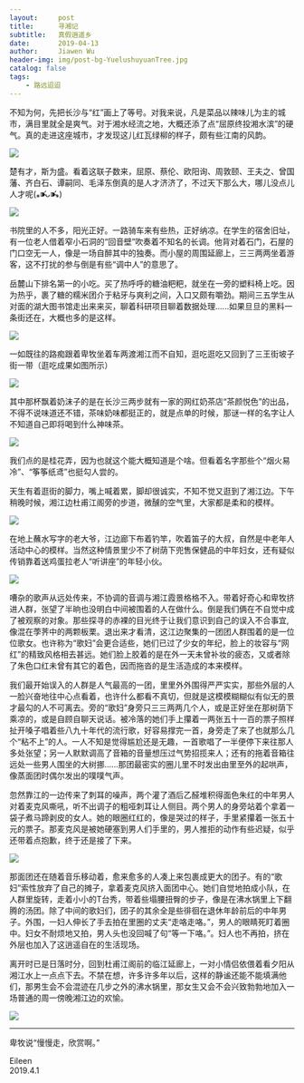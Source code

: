 ```yaml
---
layout:     post
title:      寻湘记
subtitle:   真假逍遥乡
date:       2019-04-13
author:     Jiawen Wu
header-img: img/post-bg-YuelushuyuanTree.jpg
catalog: false
tags:
    - 路远迢迢
---
```

<script type="text/javascript">
// 禁止右键菜单
document.oncontextmenu = function(){ return false; };
// 禁止文字选择
document.onselectstart = function(){ return false; };
// 禁止复制
document.oncopy = function(){ return false; };
// 禁止剪切
document.oncut = function(){ return false; };
// 禁止粘贴
document.onpaste = function(){ return false; };
</script>



不知为何，先把长沙与“红”画上了等号。对我来说，凡是菜品以辣味儿为主的城市，满目里就全是爽气。对于湘水经流之地，大概还添了点“屈原终投湘水滨”的硬气。真的走进这座城市，才发现这儿红瓦绿柳的样子，颇有些江南的风韵。

![](https://raw.githubusercontent.com/BrokenCrayons/ImageBase/master/Images/006tNc79gy1g1ykj1hnhtj30u0140b2a.jpg)

楚有才，斯为盛。看着这联子数来，屈原、蔡伦、欧阳询、周敦颐、王夫之、曾国藩、齐白石、谭嗣同、毛泽东倒真的是人才济济了，不过天下那么大，哪儿没点儿人才呢(⁎⁍̴̛ᴗ⁍̴̛⁎)

![](https://raw.githubusercontent.com/BrokenCrayons/ImageBase/master/Images/006tNc79ly1g1yxp62tanj31400u01l0.jpg)

书院里的人不多，阳光正好。一路骑车来有些热，正好纳凉。在学生的宿舍旧址，有一位老人借着窄小石洞的“回音壁”吹奏着不知名的长调。他背对着石门，石屋的门口空无一人，像是一场自醉其中的独奏。而小屋的周围延廊上，三三两两坐着游客，这不打扰的参与倒是有些“调中人”的意思了。

岳麓山下排名第一的小吃。买了热呼呼的糖油粑粑，就坐在一旁的塑料椅上吃。因为热乎，裹了糖的糯米团介于粘牙与爽利之间，入口又颇有嚼劲。期间三五学生从对面的湖大图书馆走出来来买，聊着科研项目聊着数据处理......如果旦旦的黑料一条街还在，大概也多的是这样。

![](https://raw.githubusercontent.com/BrokenCrayons/ImageBase/master/Images/006tNc79ly1g1yxp1qutwj30u0140kjm.jpg)

一如既往的路痴跟着卑牧坐着车两渡湘江而不自知，逛吃逛吃又回到了三王街坡子街一带（逛吃成果如图所示）

![](https://raw.githubusercontent.com/BrokenCrayons/ImageBase/master/Images/006tNc79gy1g1zyx3paslj30u013yhdu.jpg)

其中那杯飘着奶沫子的是在长沙三两步就有一家的网红奶茶店“茶颜悦色”的出品，不得不说味道还不错，茶味奶味都挺正的，就是点单的时候，那谜一样的名字让人不知道自己即将喝到什么神味茶。

![](https://raw.githubusercontent.com/BrokenCrayons/ImageBase/master/Images/006tNc79gy1g1zz38adycj31990u01ky.jpg)

我们点的是桂花弄，因为也就这个能大概知道是个啥。但看着名字那些个“烟火易冷”、“筝筝纸鸢”也挺勾人尝的。

天生有着逛街的脚力，嘴上喊着累，脚却很诚实，不知不觉又逛到了湘江边。下午稍晚时候，湘江边杜甫江阁旁的步道，微醺的空气里，大家都是柔和的模样。

![](https://raw.githubusercontent.com/BrokenCrayons/ImageBase/master/Images/006tNc79gy1g1zz9mnsfnj31400u07wk.jpg)

在地上蘸水写字的老大爷，江边廊下布着钓竿，吹着笛子的大叔，自然是中老年人活动中心的模样。当然这种情景里少不了树荫下兜售保健品的中年妇女，还有疑似传销靠着送鸡蛋拉老人“听讲座”的年轻小伙。

![](https://raw.githubusercontent.com/BrokenCrayons/ImageBase/master/Images/006tNc79gy1g1zznm7nxjg30do0h6u1c.gif)

嘈杂的歌声从远处传来，不协调的音调与湘江霞景格格不入。带着好奇心和卑牧挤进人群，张望了半晌也没明白中间被围着的人在做什么。倒是我们俩在不自觉中成了被观察的对象。那些探寻的赤裸的目光终于让我们意识到自己的误入不合事宜,像混在荸荠中的两颗板栗。退出来才看清，这江边聚集的一团团人群围着的是一位位歌女。也许称为“歌妇”会更合适些，她们已过了少女的年纪，脸上的妆容与“网红”的精致风格相去甚远。她们脸上胶着的是在外一天未曾补妆的疲态，又或者除了朱色口红未曾有其它的着色，因而拖沓的是生活造成的本来模样。

我们最开始误入的人群是人气最高的一团，里里外外围得严严实实，那些外层的人一脸兴奋地往中心点看着，也许什么都看不真切，但就是这模模糊糊似有似无的景才最勾的人不可离去。旁的“歌妇”身旁只三三两两几个人，或是正好坐在那树荫下乘凉的，或是自顾自聊天说话。被冷落的她们手上攥着一两张五十一百的票子照样扯开嗓子唱着些八九十年代的流行歌，好容易撑完一首，身旁走了来了也就那么几个“粘不上”的人。一人不知是觉得尴尬还是无趣，一首歌唱了一半便停下来往那人多处张望；另一人默默调高了音箱的音量想压过气势招揽来人；还有的拖着音箱往远处一些男人围坐的大树挪......那团最密实的圈儿里不时发出由里至外的起哄声，像蒸面团时偶尔发出的噗噗气声。

忽然靠江的一边传来了刺耳的噪声，两个灌了酒后乙醛堆积得面色朱红的中年男人对着麦克风嘶吼，听不出调子的粗哑刺耳让人侧目。两个男人的身旁站着个拿着一袋子煮马蹄剥皮的女人。她的眼圈红红的，像是哭过的样子，手里紧攥着一张五十元的票子。那麦克风是被她硬塞到男人们手里的，男人推拒的动作有些迟疑，似乎还带着点抱歉，终于还是接了下来。

![](https://raw.githubusercontent.com/BrokenCrayons/ImageBase/master/Images/006tNc79gy1g21dq4pdkeg30po0eoe8f.gif)

那面团还在随着音乐移动着，愈来愈多的人凑上来包裹成更大的团子。有的“歌妇”索性放弃了自己的摊子，拿着麦克风挤入面团中心。她们自觉地拍成小队，在人群里旋转，走着小小的T台秀，带着些塌腰扭臀的步子，像是在沸水锅里上下翻腾的汤团。除了中间的歌妇们，团子的其余全是些徘徊在退休年龄前后的中年男子。外围，一妇人伸长了手去拍在里圈的丈夫“走咯走咯。”，男人的眼睛死盯着圈中。妇女不耐烦地又拍，男人头也没回喊了句“等一下咯。”。妇人也不再拍，挤在外层也加入了这逍遥自在的生活现场。

离开时已是日落时分，回到杜甫江阁前的临江延廊上，一对小情侣依偎着看夕阳从湘江水上一点点下去。不禁在想，许多许多年以后，这样的静谧还能不能填满他们，那男生会不会混迹在几步之外的沸水锅里，那女生又会不会兴致勃勃地加入一场普通的周一傍晚湘江边的欢愉。

![](https://raw.githubusercontent.com/BrokenCrayons/ImageBase/master/Images/006tNc79gy1g21dqbp8ouj31400u0npf.jpg)

---
卑牧说“慢慢走，欣赏啊。”

Eileen    
2019.4.1